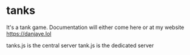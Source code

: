 # tanks
It's a tank game. Documentation will either come here or at my website https://danjaye.lol

tanks.js is the central server
tank.js is the dedicated server

